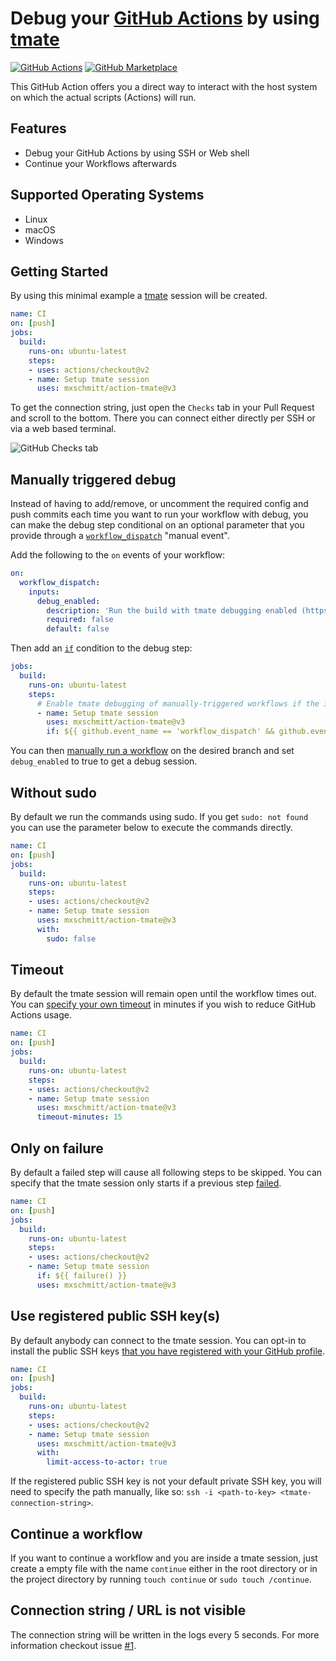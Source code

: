 # Debug your [GitHub Actions](https://github.com/features/actions) by using [tmate](https://tmate.io)

[![GitHub Actions](https://github.com/mxschmitt/action-tmate/workflows/Node.js%20CI/badge.svg)](https://github.com/mxschmitt/action-tmate/actions)
[![GitHub Marketplace](https://img.shields.io/badge/GitHub-Marketplace-green)](https://github.com/marketplace/actions/debugging-with-tmate)

This GitHub Action offers you a direct way to interact with the host system on which the actual scripts (Actions) will run.

## Features

- Debug your GitHub Actions by using SSH or Web shell
- Continue your Workflows afterwards

## Supported Operating Systems

- Linux
- macOS
- Windows

## Getting Started

By using this minimal example a [tmate](https://tmate.io) session will be created.

```yaml
name: CI
on: [push]
jobs:
  build:
    runs-on: ubuntu-latest
    steps:
    - uses: actions/checkout@v2
    - name: Setup tmate session
      uses: mxschmitt/action-tmate@v3
```

To get the connection string, just open the `Checks` tab in your Pull Request and scroll to the bottom. There you can connect either directly per SSH or via a web based terminal.

![GitHub Checks tab](./docs/checks-tab.png "GitHub Checks tab")

## Manually triggered debug

Instead of having to add/remove, or uncomment the required config and push commits each time you want to run your workflow with debug, you can make the debug step conditional on an optional parameter that you provide through a [`workflow_dispatch`](https://docs.github.com/en/actions/reference/events-that-trigger-workflows#workflow_dispatch) "manual event".

Add the following to the `on` events of your workflow:

```yaml
on:
  workflow_dispatch:
    inputs:
      debug_enabled:
        description: 'Run the build with tmate debugging enabled (https://github.com/marketplace/actions/debugging-with-tmate)'     
        required: false
        default: false
```

Then add an [`if`](https://docs.github.com/en/actions/reference/context-and-expression-syntax-for-github-actions) condition to the debug step:

```yaml
jobs:
  build:
    runs-on: ubuntu-latest
    steps:
      # Enable tmate debugging of manually-triggered workflows if the input option was provided
      - name: Setup tmate session
        uses: mxschmitt/action-tmate@v3
        if: ${{ github.event_name == 'workflow_dispatch' && github.event.inputs.debug_enabled }}
```

You can then [manually run a workflow](https://docs.github.com/en/actions/managing-workflow-runs/manually-running-a-workflow) on the desired branch and set `debug_enabled` to true to get a debug session.

## Without sudo

By default we run the commands using sudo. If you get `sudo: not found` you can use the parameter below to execute the commands directly.

```yaml
name: CI
on: [push]
jobs:
  build:
    runs-on: ubuntu-latest
    steps:
    - uses: actions/checkout@v2
    - name: Setup tmate session
      uses: mxschmitt/action-tmate@v3
      with:
        sudo: false
```

## Timeout

By default the tmate session will remain open until the workflow times out. You can [specify your own timeout](https://docs.github.com/en/free-pro-team@latest/actions/reference/workflow-syntax-for-github-actions#jobsjob_idstepstimeout-minutes) in minutes if you wish to reduce GitHub Actions usage.

```yaml
name: CI
on: [push]
jobs:
  build:
    runs-on: ubuntu-latest
    steps:
    - uses: actions/checkout@v2
    - name: Setup tmate session
      uses: mxschmitt/action-tmate@v3
      timeout-minutes: 15
```

## Only on failure
By default a failed step will cause all following steps to be skipped. You can specify that the tmate session only starts if a previous step [failed](https://docs.github.com/en/actions/reference/context-and-expression-syntax-for-github-actions#failure).

```yaml
name: CI
on: [push]
jobs:
  build:
    runs-on: ubuntu-latest
    steps:
    - uses: actions/checkout@v2
    - name: Setup tmate session
      if: ${{ failure() }}
      uses: mxschmitt/action-tmate@v3
```

## Use registered public SSH key(s)

By default anybody can connect to the tmate session. You can opt-in to install the public SSH keys [that you have registered with your GitHub profile](https://docs.github.com/en/github/.authenticating-to-github/adding-a-new-ssh-key-to-your-github-account).

```yaml
name: CI
on: [push]
jobs:
  build:
    runs-on: ubuntu-latest
    steps:
    - uses: actions/checkout@v2
    - name: Setup tmate session
      uses: mxschmitt/action-tmate@v3
      with:
        limit-access-to-actor: true
```

If the registered public SSH key is not your default private SSH key, you will need to specify the path manually, like so: `ssh -i <path-to-key> <tmate-connection-string>`.

## Continue a workflow

If you want to continue a workflow and you are inside a tmate session, just create a empty file with the name `continue` either in the root directory or in the project directory by running `touch continue` or `sudo touch /continue`.

## Connection string / URL is not visible

The connection string will be written in the logs every 5 seconds. For more information checkout issue [#1](https://github.com/mxschmitt/action-tmate/issues/1).
